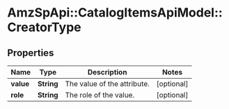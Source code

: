 # AmzSpApi::CatalogItemsApiModel::CreatorType

## Properties
Name | Type | Description | Notes
------------ | ------------- | ------------- | -------------
**value** | **String** | The value of the attribute. | [optional] 
**role** | **String** | The role of the value. | [optional] 


